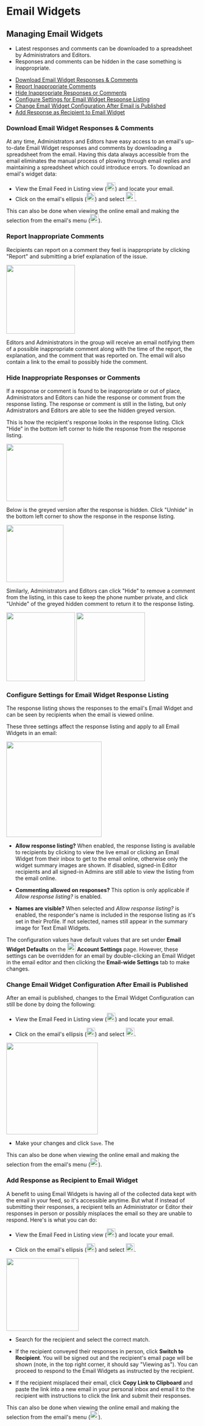 # Email Widgets

<span id="gv-5widgets-3ewmanage"></span>
## Managing Email Widgets

<span class="todo">
  
* Latest responses and comments can be downloaded to a spreadsheet by Administrators and Editors.
* Responses and comments can be hidden in the case something is inappropriate.

</span> <!-- todo -->

* [Download Email Widget Responses & Comments](/5-widgets/3-ewManage.md?[LINK-QARGS-DOC]#gv-5widgets-3ewmanage-download)
* [Report Inappropriate Comments](#gv-5widgets-3ewmanage-report)
* [Hide Inappropriate Responses or Comments](/5-widgets/3-ewManage.md?[LINK-QARGS-DOC]#gv-5widgets-3ewmanage-hide-unhide)
* [Configure Settings for Email Widget Response Listing](/5-widgets/3-ewManage.md?[LINK-QARGS-DOC]#gv-5widgets-3ewmanage-config-ew)
* [Change Email Widget Configuration After Email is Published](/5-widgets/3-ewManage.md?[LINK-QARGS-DOC]#gv-5widgets-3ewmanage-change-config-after-pub)
* [Add Response as Recipient to Email Widget](/5-widgets/3-ewManage.md?[LINK-QARGS-DOC]#gv-5widgets-3ewmanage-add-as-recipient)

<span id="gv-5widgets-3ewmanage-download"></span>
### Download Email Widget Responses & Comments

At any time, Administrators and Editors have easy access to an email's up-to-date Email Widget responses and comments by downloading a spreadsheet from the email.  Having this data always accessible from the email eliminates the manual process of plowing through email replies and maintaining a spreadsheet which could introduce errors.  To download 
an email's widget data:

* View the Email Feed in Listing view (<img src="/docimages/listing-view-icon.png" height="22">) and locate your email.
* Click on the email's ellipsis (<img src="/docimages/ellipsis.png" height="22">) and select <img src="/docimages/feed-menu-download-responses.png" height="24">.

This can also be done when viewing the online email and making the selection from the email's menu (<img src="/docimages/menu-icon.png" height="22">).

<span id="gv-5widgets-3ewmanage-report"></span>
### Report Inappropriate Comments

Recipients can report on a comment they feel is inappropriate by clicking "Report" and submitting a brief explanation of the issue.  

<img src="/docimages/ew-report-comment.png" height="180">

Editors and Administrators in the group will receive an email notifying them of a possible inappropriate comment along with the time of the report, the explanation, and the comment that was reported on.  The email will also contain a link to the email to possibly hide the comment.

<span id="gv-5widgets-3ewmanage-hide-unhide"></span>
### Hide Inappropriate Responses or Comments

If a response or comment is found to be inappropriate or out of place, Administrators and Editors can hide the response or comment from the response listing.  The response or comment is still in the listing, but only Admistrators and Editors are able to see the hidden greyed version.  

This is how the recipient's response looks in the response listing.  Click "Hide" in the bottom left corner to hide the response from the response listing.

<img src="/docimages/ew-response-hide.png" height="150">

Below is the greyed version after the response is hidden.  Click "Unhide" in the bottom left corner to show the response in the response listing.

<img src="/docimages/ew-response-unhide.png" height="150">

Similarly, Administrators and Editors can click "Hide" to remove a comment from the listing, in this case to keep the phone number private, and click "Unhide" of the greyed hidden comment to return it to the response listing.

<img src="/docimages/ew-hide-comment.png" height="180">

<img src="/docimages/ew-unhide-comment.png" height="180">

<span id="gv-5widgets-3ewmanage-config-ew"></span>
### Configure Settings for Email Widget Response Listing

The response listing shows the responses to the email's Email Widget and can be seen by recipients when the email is viewed online.  

These three settings affect the response listing and apply to all Email Widgets in an email:

<img src="/docimages/email-config-ew.png" height="250">

* **Allow response listing?** When enabled, the response listing is available to recipients by clicking to view the live email or clicking an Email Widget from their inbox to get to the email online, otherwise only the widget summary images are shown.  If disabled, signed-in Editor recipients and all signed-in Admins are still able to view the listing from the email online.

* **Commenting allowed on responses?** This option is only applicable if *Allow response listing?* is enabled.

* **Names are visible?** When selected and *Allow response listing?* is enabled, the responder's name is included in the response listing as it's set in their Profile.  If not selected, names still appear in the summary image for Text Email Widgets.

The configuration values have default values that are set under **Email Widget Defaults** on the <img src="/docimages/transparent-gear-icon.png" height="22"> **Account Settings** page.  However, these settings can be overridden for an email by double-clicking an Email Widget in the email editor and then clicking the **Email-wide Settings** tab to make changes.

<span id="gv-5widgets-3ewmanage-change-config-after-pub"></span>
### Change Email Widget Configuration After Email is Published

After an email is published, changes to the Email Widget Configuration can still be done by doing the following:

* View the Email Feed in Listing view (<img src="/docimages/listing-view-icon.png" height="22">) and locate your email.

* Click on the email's ellipsis (<img src="/docimages/ellipsis.png" height="22">) and select <img src="/docimages/feed-menu-change-ew-settings.png" height="22">.

<img src="/docimages/feed-config-ew-popup.png" height="240">

* Make your changes and click `Save`.  The 

This can also be done when viewing the online email and making the selection from the email's menu (<img src="/docimages/menu-icon.png" height="22">).

<span id="gv-5widgets-3ewmanage-add-as-recipient"></span>
### Add Response as Recipient to Email Widget

A benefit to using Email Widgets is having all of the collected data kept with the email in your feed, so it's accessible anytime. But what if instead of submitting their responses, a recipient tells an Administrator or Editor their responses in person or possibly misplaces the email so they are unable to respond.  Here's is what you can do:

* View the Email Feed in Listing view (<img src="/docimages/listing-view-icon.png" height="22">) and locate your email.

* Click on the email's ellipsis (<img src="/docimages/ellipsis.png" height="22">) and select <img src="/docimages/feed-menu-view-as-recipient.png" height="22">.

<img src="/docimages/feed-view-as-rec-popup.png" height="190">

* Search for the recipient and select the correct match.

* If the recipient conveyed their responses in person, click **Switch to Recipient**.  You will be signed out and the recipient's email page will be shown (note, in the top right corner, it should say "Viewing as").  You can proceed to respond to the Email Widgets as instructed by the recipient.

* If the recipient misplaced their email, click **Copy Link to Clipboard** and paste the link into a new email in your personal inbox and email it to the recipient with instructions to click the link and submit their responses.

This can also be done when viewing the online email and making the selection from the email's menu (<img src="/docimages/menu-icon.png" height="22">).

